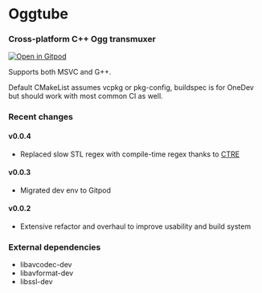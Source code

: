 # Oggtube
### Cross-platform C++ Ogg transmuxer

[![Open in Gitpod](https://gitpod.io/button/open-in-gitpod.svg)](https://gitpod.io/#https://github.com/gnu-enjoyer/Oggtube)

Supports both MSVC and G++.

Default CMakeList assumes vcpkg or pkg-config, buildspec is for OneDev but should work with most common CI as well.

### Recent changes

#### v0.0.4
- Replaced slow STL regex with compile-time regex thanks to [CTRE](https://github.com/hanickadot/compile-time-regular-expressions)

#### v0.0.3
- Migrated dev env to Gitpod 

#### v0.0.2
- Extensive refactor and overhaul to improve usability and build system

### External dependencies
- libavcodec-dev
- libavformat-dev
- libssl-dev
